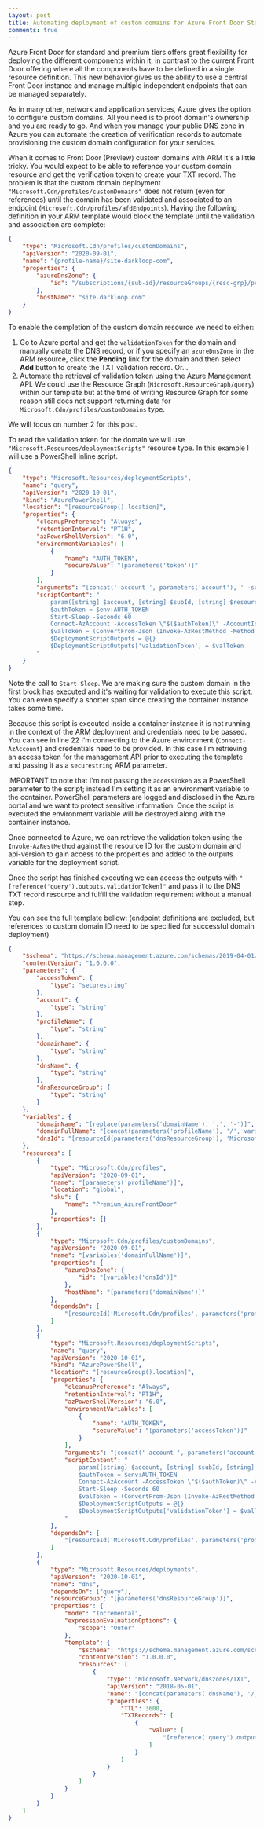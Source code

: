 ```yaml
---
layout: post
title: Automating deployment of custom domains for Azure Front Door Standard/Premium (Preview) using ARM
comments: true
---
```


Azure Front Door for standard and premium tiers offers great flexibility for deploying the different components within it, in contrast to the current Front Door offering where all the components have to be defined in a single resource definition.
This new behavior gives us the ability to use a central Front Door instance and manage multiple independent endpoints that can be managed separately.

As in many other, network and application services, Azure gives the option to configure custom domains. All you need is to proof domain's ownership and you are ready to go. And when you manage your public DNS zone in Azure you can automate the creation of verification records to automate provisioning the custom domain configuration for your services.

When it comes to Front Door (Preview) custom domains with ARM it's a little tricky. You would expect to be able to reference your custom domain resource and get the verification token to create your TXT record. The problem is that the custom domain deployment `"Microsoft.Cdn/profiles/customDomains"` does not return (even for references) until the domain has been validated and associated to an endpoint (`Microsoft.Cdn/profiles/afdEndpoints`). Having the following definition in your ARM template would block the template until the validation and association are complete:

```json
{
    "type": "Microsoft.Cdn/profiles/customDomains",
    "apiVersion": "2020-09-01",
    "name": "{profile-name}/site-darkloop-com",
    "properties": {
        "azureDnsZone": {
            "id": "/subscriptions/{sub-id}/resourceGroups/{resc-grp}/providers/Microsoft.Network/dnsZones/darkloop-com"
        },
        "hostName": "site.darkloop.com"
    }
}
```

To enable the completion of the custom domain resource we need to either:

1. Go to Azure portal and get the `validationToken` for the domain and manually create the DNS record, or if you specify an `azureDnsZone` in the ARM resource, click the **Pending** link for the domain and then select **Add** button to create the TXT validation record. Or...
2. Automate the retrieval of validation token using the Azure Management API. We could use the Resource Graph (`Microsoft.ResourceGraph/query`) within our template but at the time of writing Resource Graph for some reason still does not support returning data for `Microsoft.Cdn/profiles/customDomains` type.

We will focus on number 2 for this post.

To read the validation token for the domain we will use `"Microsoft.Resources/deploymentScripts"` resource type. In this example I will use a PowerShell inline script.

```json
{
    "type": "Microsoft.Resources/deploymentScripts",
    "name": "query",
    "apiVersion": "2020-10-01",
    "kind": "AzurePowerShell",
    "location": "[resourceGroup().location]",
    "properties": {
        "cleanupPreference": "Always",
        "retentionInterval": "PT1H",
        "azPowerShellVersion": "6.0",
        "environmentVariables": [
            {
                "name": "AUTH_TOKEN",
                "secureValue": "[parameters('token')]"
            }
        ],
        "arguments": "[concat('-account ', parameters('account'), ' -subId ', subscription().subscriptionId, ' -resourceGroup ', resourceGroup().name, ' -profileName ', parameters('profileName'), ' -domainName ', variables('domainName'))]",
        "scriptContent": "
            param([string] $account, [string] $subId, [string] $resourceGroup, [string] $profileName, [string] $domainName)
            $authToken = $env:AUTH_TOKEN
            Start-Sleep -Seconds 60
            Connect-AzAccount -AccessToken \"$($authToken)\" -AccountId $account -Subscription $subId
            $valToken = (ConvertFrom-Json (Invoke-AzRestMethod -Method get -Path \"/subscriptions/$($subId)/resourceGroups/$($resourceGroup)/providers/Microsoft.Cdn/profiles/$($profileName)/customDomains/$($domainName)?api-version=2020-09-01\").content).properties.validationProperties.validationToken
            $DeploymentScriptOutputs = @{}
            $DeploymentScriptOutputs['validationToken'] = $valToken
        "
    }
}
```

Note the call to `Start-Sleep`. We are making sure the custom domain in the first block has executed and it's waiting for validation to execute this script. You can even specify a shorter span since creating the container instance takes some time.

Because this script is executed inside a container instance it is not running in the context of the ARM deployment and credentials need to be passed. You can see in line 22 I'm connecting to the Azure environment (`Connect-AzAccount`) and credentials need to be provided. In this case I'm retrieving an access token for the management API prior to executing the template and passing it as a `securestring` ARM parameter.

IMPORTANT to note that I'm not passing the `accessToken` as a PowerShell parameter to the script; instead I'm setting it as an environment variable to the container. PowerShell parameters are logged and disclosed in the Azure portal and we want to protect sensitive information. Once the script is executed the environment variable will be destroyed along with the container instance.

Once connected to Azure, we can retrieve the validation token using the `Invoke-AzRestMethod` against the resource ID for the custom domain and api-version to gain access to the properties and added to the outputs variable for the deployment script.

Once the script has finished executing we can access the outputs with `"[reference('query').outputs.validationToken]"` and pass it to the DNS TXT record resource and fulfill the validation requirement without a manual step.

You can see the full template bellow: (endpoint definitions are excluded, but references to custom domain ID need to be specified for successful domain deployment)

```json
{
    "$schema": "https://schema.management.azure.com/schemas/2019-04-01/deploymentTemplate.json#",
    "contentVersion": "1.0.0.0",
    "parameters": {
        "accessToken": {
            "type": "securestring"
        },
        "account": {
            "type": "string"
        },
        "profileName": {
            "type": "string"
        },
        "domainName": {
            "type": "string"
        },
        "dnsName": {
            "type": "string"
        },
        "dnsResourceGroup": {
            "type": "string"
        }
    },
    "variables": {
        "domainName": "[replace(parameters('domainName'), '.', '-')]",
        "domainFullName": "[concat(parameters('profileName'), '/', variables('domainName'))]",
        "dnsId": "[resourceId(parameters('dnsResourceGroup'), 'Microsoft.Network/dnszones', parameters('dnsName'))]"
    },
    "resources": [
        {
            "type": "Microsoft.Cdn/profiles",
            "apiVersion": "2020-09-01",
            "name": "[parameters('profileName')]",
            "location": "global",
            "sku": {
                "name": "Premium_AzureFrontDoor"
            },
            "properties": {}
        },
        {
            "type": "Microsoft.Cdn/profiles/customDomains",
            "apiVersion": "2020-09-01",
            "name": "[variables('domainFullName')]",
            "properties": {
                "azureDnsZone": {
                    "id": "[variables('dnsId')]"
                },
                "hostName": "[parameters('domainName')]"
            },
            "dependsOn": [
                "[resourceId('Microsoft.Cdn/profiles', parameters('profileName'))]"
            ]
        },
        {
            "type": "Microsoft.Resources/deploymentScripts",
            "name": "query",
            "apiVersion": "2020-10-01",
            "kind": "AzurePowerShell",
            "location": "[resourceGroup().location]",
            "properties": {
                "cleanupPreference": "Always",
                "retentionInterval": "PT1H",
                "azPowerShellVersion": "6.0",
                "environmentVariables": [
                    {
                        "name": "AUTH_TOKEN",
                        "secureValue": "[parameters('accessToken')]"
                    }
                ],
                "arguments": "[concat('-account ', parameters('account'), ' -subId ', subscription().subscriptionId, ' -resourceGroup ', resourceGroup().name, ' -profileName ', parameters('profileName'), ' -domainName ', variables('domainName'))]",
                "scriptContent": "
                    param([string] $account, [string] $subId, [string] $resourceGroup, [string] $profileName, [string] $domainName)
                    $authToken = $env:AUTH_TOKEN
                    Connect-AzAccount -AccessToken \"$($authToken)\" -AccountId $account -Subscription $subId
                    Start-Sleep -Seconds 60
                    $valToken = (ConvertFrom-Json (Invoke-AzRestMethod -Method get -Path \"/subscriptions/$($subId)/resourceGroups/$($resourceGroup)/providers/Microsoft.Cdn/profiles/$($profileName)/customDomains/$($domainName)?api-version=2020-09-01\").content).properties.validationProperties.validationToken
                    $DeploymentScriptOutputs = @{}
                    $DeploymentScriptOutputs['validationToken'] = $valToken
                "
            },
            "dependsOn": [
                "[resourceId('Microsoft.Cdn/profiles', parameters('profileName'))]"
            ]
        },
        {
            "type": "Microsoft.Resources/deployments",
            "apiVersion": "2020-10-01",
            "name": "dns",
            "dependsOn": ["query"],
            "resourceGroup": "[parameters('dnsResourceGroup')]",
            "properties": {
                "mode": "Incremental",
                "expressionEvaluationOptions": {
                    "scope": "Outer"
                },
                "template": {
                    "$schema": "https://schema.management.azure.com/schemas/2019-04-01/deploymentTemplate.json#",
                    "contentVersion": "1.0.0.0",
                    "resources": [
                        {
                            "type": "Microsoft.Network/dnszones/TXT",
                            "apiVersion": "2018-05-01",
                            "name": "[concat(parameters('dnsName'), '/_dnsauth.', replace(parameters('domainName'), concat('.', parameters('dnsName')), ''))]",
                            "properties": {
                                "TTL": 3600,
                                "TXTRecords": [
                                    {
                                        "value": [ 
                                            "[reference('query').outputs.validationToken]"
                                        ]
                                    }
                                ]
                            }
                        }
                    ]
                }
            }
        }
    ]
}
```